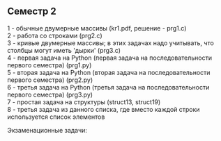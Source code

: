 ## Семестр 2
1 - обычные двумерные массивы (kr1.pdf, решение - prg1.c)  
2 - работа со строками (prg2.c)  
3 - кривые двумерные массивы; в этих задачах надо учитывать, что столбцы могут иметь 'дырки' (prg3.c)  
4 - первая задача на Python (первая задача на последовательности первого семестра) (prg1.py)  
5 - вторая задача на Python (вторая задача на последовательности первого семестра) (prg2.py)  
6 - третья задача на Python (третья задача на последовательности первого семестра) (prg3.py)  
7 - простая задача на структуры (struct13, struct19)  
8 - третья задача из данного списка, где вместо каждой строки используется список элементов  

Экзаменационные задачи:
